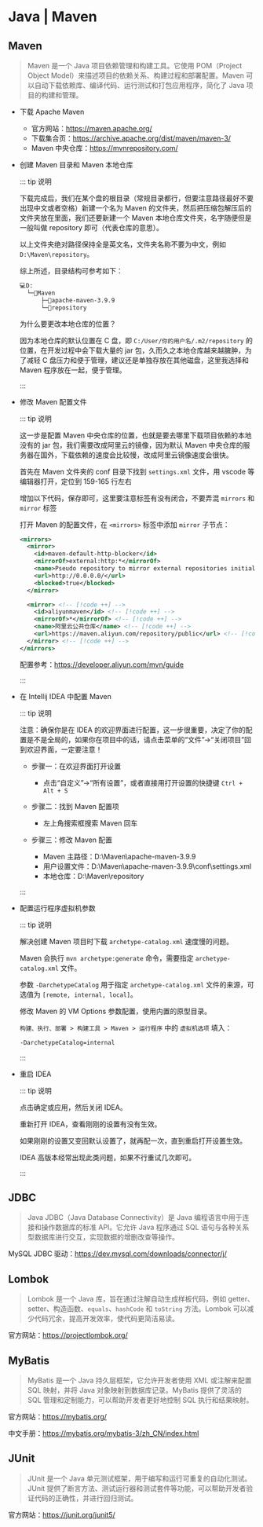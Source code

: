 # Java | Maven

## Maven

> Maven 是一个 Java 项目依赖管理和构建工具。它使用 POM（Project Object Model）来描述项目的依赖关系、构建过程和部署配置。Maven 可以自动下载依赖库、编译代码、运行测试和打包应用程序，简化了 Java 项目的构建和管理。

- 下载 Apache Maven

  - 官方网站：<https://maven.apache.org/>
  - 下载集合页：<https://archive.apache.org/dist/maven/maven-3/>
  - Maven 中央仓库：<https://mvnrepository.com/>

- 创建 Maven 目录和 Maven 本地仓库

  ::: tip 说明

  下载完成后，我们在某个盘的根目录（常规目录都行，但要注意路径最好不要出现中文或者空格）新建一个名为 Maven 的文件夹，然后把压缩包解压后的文件夹放在里面，我们还要新建一个 Maven 本地仓库文件夹，名字随便但是一般叫做 repository 即可（代表仓库的意思）。

  以上文件夹绝对路径保持全是英文名，文件夹名称不要为中文，例如 `D:\Maven\repository`。

  综上所述，目录结构可参考如下：

  ```txt
  💻D:
    └─📂Maven
        ├─📂apache-maven-3.9.9
        └─📂repository
  ```

  为什么要更改本地仓库的位置？

  因为本地仓库的默认位置在 C 盘，即 `C:/User/你的用户名/.m2/repository` 的位置，在开发过程中会下载大量的 jar 包，久而久之本地仓库越来越臃肿，为了减轻 C 盘压力和便于管理，建议还是单独存放在其他磁盘，这里我选择和 Maven 程序放在一起，便于管理。

  :::

- 修改 Maven 配置文件

  ::: tip 说明

  这一步是配置 Maven 中央仓库的位置，也就是要去哪里下载项目依赖的本地没有的 jar 包，我们需要改成阿里云的镜像，因为默认 Maven 中央仓库的服务器在国外，下载依赖的速度会比较慢，改成阿里云镜像速度会很快。

  首先在 Maven 文件夹的 conf 目录下找到 `settings.xml` 文件，用 vscode 等编辑器打开，定位到 159-165 行左右

  增加以下代码，保存即可，这里要注意标签有没有闭合，不要弄混 `mirrors` 和 `mirror` 标签

  打开 Maven 的配置文件，在 `<mirrors>` 标签中添加 `mirror` 子节点：

  ```xml
  <mirrors>
    <mirror>
      <id>maven-default-http-blocker</id>
      <mirrorOf>external:http:*</mirrorOf>
      <name>Pseudo repository to mirror external repositories initially using HTTP.</name>
      <url>http://0.0.0.0/</url>
      <blocked>true</blocked>
    </mirror>

    <mirror> <!-- [!code ++] -->
      <id>aliyunmaven</id> <!-- [!code ++] -->
      <mirrorOf>*</mirrorOf> <!-- [!code ++] -->
      <name>阿里云公共仓库</name> <!-- [!code ++] -->
      <url>https://maven.aliyun.com/repository/public</url> <!-- [!code ++] -->
    </mirror> <!-- [!code ++] -->
  </mirrors>
  ```

  配置参考：<https://developer.aliyun.com/mvn/guide>

  :::

- 在 Intellij IDEA 中配置 Maven

  ::: tip 说明

  注意：确保你是在 IDEA 的欢迎界面进行配置，这一步很重要，决定了你的配置是不是全局的，如果你在项目中的话，请点击菜单的“文件”→“关闭项目”回到欢迎界面，一定要注意！

  - 步骤一：在欢迎界面打开设置

    - 点击“自定义”→“所有设置”，或者直接用打开设置的快捷键 `Ctrl + Alt + S`

  - 步骤二：找到 Maven 配置项

    - 左上角搜索框搜索 Maven 回车

  - 步骤三：修改 Maven 配置

    - Maven 主路径：D:\Maven\apache-maven-3.9.9
    - 用户设置文件：D:\Maven\apache-maven-3.9.9\conf\settings.xml
    - 本地仓库：D:\Maven\repository

  :::

- 配置运行程序虚拟机参数

  ::: tip 说明

  解决创建 Maven 项目时下载 `archetype-catalog.xml` 速度慢的问题。

  Maven 会执行 `mvn archetype:generate` 命令，需要指定 `archetype-catalog.xml` 文件。

  参数 `-DarchetypeCatalog` 用于指定 `archetype-catalog.xml` 文件的来源，可选值为 `[remote, internal, local]`。

  修改 Maven 的 VM Options 参数配置，使用内置的原型目录。

  `构建、执行、部署 > 构建工具 > Maven > 运行程序` 中的 `虚拟机选项` 填入：

  ```txt
  -DarchetypeCatalog=internal
  ```

  :::

- 重启 IDEA

  ::: tip 说明

  点击确定或应用，然后关闭 IDEA。

  重新打开 IDEA，查看刚刚的设置有没有生效。

  如果刚刚的设置又变回默认设置了，就再配一次，直到重启打开设置生效。

  IDEA 高版本经常出现此类问题，如果不行重试几次即可。

  :::

## JDBC

> Java JDBC（Java Database Connectivity）是 Java 编程语言中用于连接和操作数据库的标准 API。它允许 Java 程序通过 SQL 语句与各种关系型数据库进行交互，实现数据的增删改查等操作。

MySQL JDBC 驱动：<https://dev.mysql.com/downloads/connector/j/>

## Lombok

> Lombok 是一个 Java 库，旨在通过注解自动生成样板代码，例如 getter、setter、构造函数、`equals`、`hashCode` 和 `toString` 方法。Lombok 可以减少代码冗余，提高开发效率，使代码更简洁易读。

官方网站：<https://projectlombok.org/>

## MyBatis

> MyBatis 是一个 Java 持久层框架，它允许开发者使用 XML 或注解来配置 SQL 映射，并将 Java 对象映射到数据库记录。MyBatis 提供了灵活的 SQL 管理和定制能力，可以帮助开发者更好地控制 SQL 执行和结果映射。

官方网站：<https://mybatis.org/>

中文手册：<https://mybatis.org/mybatis-3/zh_CN/index.html>

## JUnit

> JUnit 是一个 Java 单元测试框架，用于编写和运行可重复的自动化测试。JUnit 提供了断言方法、测试运行器和测试套件等功能，可以帮助开发者验证代码的正确性，并进行回归测试。

官方网站：<https://junit.org/junit5/>
